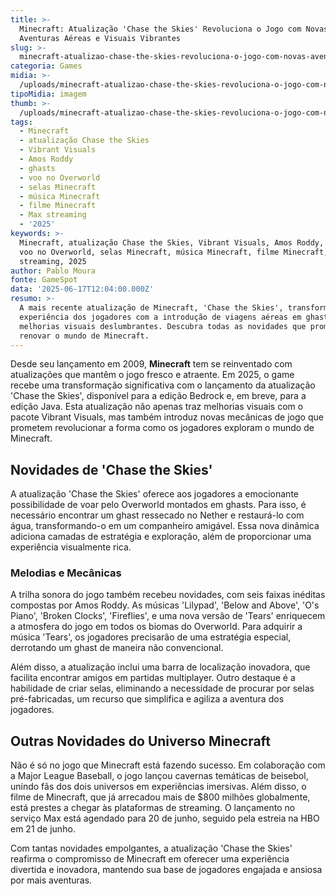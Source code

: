 ```yaml
---
title: >-
  Minecraft: Atualização 'Chase the Skies' Revoluciona o Jogo com Novas
  Aventuras Aéreas e Visuais Vibrantes
slug: >-
  minecraft-atualizao-chase-the-skies-revoluciona-o-jogo-com-novas-aventuras-areas-e-visuais-vibrantes
categoria: Games
midia: >-
  /uploads/minecraft-atualizao-chase-the-skies-revoluciona-o-jogo-com-novas-aventuras-areas-e-visuais-vibrantes-thumb.jpg
tipoMidia: imagem
thumb: >-
  /uploads/minecraft-atualizao-chase-the-skies-revoluciona-o-jogo-com-novas-aventuras-areas-e-visuais-vibrantes-thumb.jpg
tags:
  - Minecraft
  - atualização Chase the Skies
  - Vibrant Visuals
  - Amos Roddy
  - ghasts
  - voo no Overworld
  - selas Minecraft
  - música Minecraft
  - filme Minecraft
  - Max streaming
  - '2025'
keywords: >-
  Minecraft, atualização Chase the Skies, Vibrant Visuals, Amos Roddy, ghasts,
  voo no Overworld, selas Minecraft, música Minecraft, filme Minecraft, Max
  streaming, 2025
author: Pablo Moura
fonte: GameSpot
data: '2025-06-17T12:04:00.000Z'
resumo: >-
  A mais recente atualização de Minecraft, 'Chase the Skies', transforma a
  experiência dos jogadores com a introdução de viagens aéreas em ghasts e
  melhorias visuais deslumbrantes. Descubra todas as novidades que prometem
  renovar o mundo de Minecraft.
---
```


Desde seu lançamento em 2009, **Minecraft** tem se reinventado com atualizações que mantêm o jogo fresco e atraente. Em 2025, o game recebe uma transformação significativa com o lançamento da atualização 'Chase the Skies', disponível para a edição Bedrock e, em breve, para a edição Java. Esta atualização não apenas traz melhorias visuais com o pacote Vibrant Visuals, mas também introduz novas mecânicas de jogo que prometem revolucionar a forma como os jogadores exploram o mundo de Minecraft.

## Novidades de 'Chase the Skies'

A atualização 'Chase the Skies' oferece aos jogadores a emocionante possibilidade de voar pelo Overworld montados em ghasts. Para isso, é necessário encontrar um ghast ressecado no Nether e restaurá-lo com água, transformando-o em um companheiro amigável. Essa nova dinâmica adiciona camadas de estratégia e exploração, além de proporcionar uma experiência visualmente rica.

### Melodias e Mecânicas

A trilha sonora do jogo também recebeu novidades, com seis faixas inéditas compostas por Amos Roddy. As músicas 'Lilypad', 'Below and Above', 'O's Piano', 'Broken Clocks', 'Fireflies', e uma nova versão de 'Tears' enriquecem a atmosfera do jogo em todos os biomas do Overworld. Para adquirir a música 'Tears', os jogadores precisarão de uma estratégia especial, derrotando um ghast de maneira não convencional.

Além disso, a atualização inclui uma barra de localização inovadora, que facilita encontrar amigos em partidas multiplayer. Outro destaque é a habilidade de criar selas, eliminando a necessidade de procurar por selas pré-fabricadas, um recurso que simplifica e agiliza a aventura dos jogadores.

## Outras Novidades do Universo Minecraft

Não é só no jogo que Minecraft está fazendo sucesso. Em colaboração com a Major League Baseball, o jogo lançou cavernas temáticas de beisebol, unindo fãs dos dois universos em experiências imersivas. Além disso, o filme de Minecraft, que já arrecadou mais de $800 milhões globalmente, está prestes a chegar às plataformas de streaming. O lançamento no serviço Max está agendado para 20 de junho, seguido pela estreia na HBO em 21 de junho.

Com tantas novidades empolgantes, a atualização 'Chase the Skies' reafirma o compromisso de Minecraft em oferecer uma experiência divertida e inovadora, mantendo sua base de jogadores engajada e ansiosa por mais aventuras.
